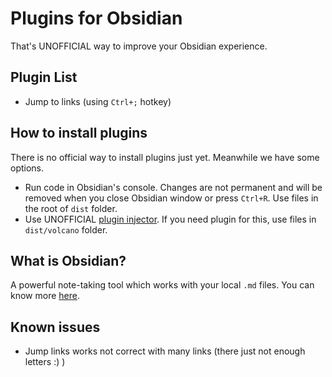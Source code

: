 # Plugins for Obsidian

That's UNOFFICIAL way to improve your Obsidian experience. 

## Plugin List

- Jump to links (using `Ctrl+;` hotkey)



## How to install plugins

There is no official way to install plugins just yet. Meanwhile we have some options.

- Run code in Obsidian's console. Changes are not permanent and will be removed when you close Obsidian window or press `Ctrl+R`. Use files in the root of `dist` folder.
- Use UNOFFICIAL [plugin injector](https://github.com/kognise/volcano). If you need plugin for this, use files in `dist/volcano` folder.



## What is Obsidian?

A powerful note-taking tool which works with your local `.md` files. You can know more [here](https://obsidian.md/).



## Known issues

- Jump links works not correct with many links (there just not enough letters :) )

